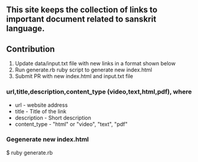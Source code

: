 ## This site keeps the collection of links to important document related to sanskrit language.

## Contribution
1. Update data/input.txt file with new links in a format shown below
2. Run generate.rb ruby script to generate new index.html
3. Submit PR with new index.html and input.txt file

### url,title,description,content_type (video,text,html,pdf), where

* url - website address
* title - Title of the link
* description - Short description
* content_type - "html" or "video", "text", "pdf"

### Gegenerate new index.html
$ ruby generate.rb
